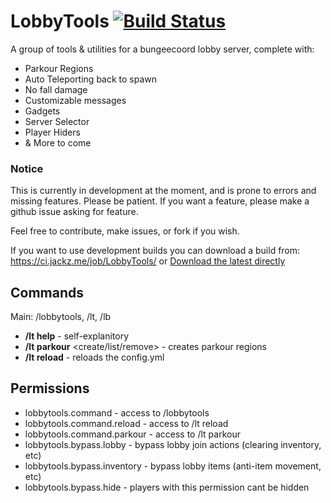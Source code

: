 # LobbyTools [![Build Status](https://ci.jackz.me/job/LobbyTools/badge/icon)](https://ci.jackz.me/job/LobbyTools/)
A group of tools & utilities for a bungeecoord lobby server, complete with: 
* Parkour Regions
* Auto Teleporting back to spawn
* No fall damage
* Customizable messages
* Gadgets
* Server Selector
* Player Hiders
* & More to come

### Notice
This is currently in development at the moment, and is prone to errors and missing features. 
Please be patient. If you want a feature, please make a github issue asking for feature.

Feel free to contribute, make issues, or fork if you wish.

If you want to use development builds you can download a build from: 
https://ci.jackz.me/job/LobbyTools/ or [Download the latest directly](https://ci.jackz.me/job/LobbyTools/lastSuccessfulBuild/artifact/target/LobbyTools-1.0-SNAPSHOT.jar)

## Commands

Main: /lobbytools, /lt, /lb
* **/lt help** - self-explanitory
* **/lt parkour** <create/list/remove> - creates parkour regions
* **/lt reload** - reloads the config.yml

## Permissions

* lobbytools.command - access to /lobbytools
* lobbytools.command.reload - access to /lt reload
* lobbytools.command.parkour - access to /lt parkour
* lobbytools.bypass.lobby - bypass lobby join actions (clearing inventory, etc)
* lobbytools.bypass.inventory - bypass lobby items (anti-item movement, etc)
* lobbytools.bypass.hide - players with this permission cant be hidden


